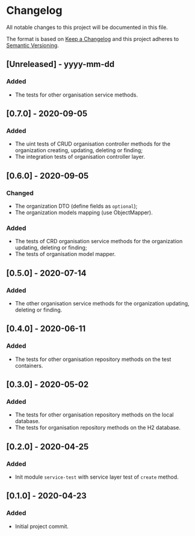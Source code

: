 # Changelog

All notable changes to this project will be documented in this file.

The format is based on [Keep a Changelog](http://keepachangelog.com/) and this project adheres to [Semantic Versioning](http://semver.org/).

## [Unreleased] - yyyy-mm-dd

### Added

- The tests for other organisation service methods.

## [0.7.0] - 2020-09-05

### Added

- The uint tests of CRUD organisation controller methods for the organization creating, updating, deleting or finding;
- The integration tests of organisation controller layer.

## [0.6.0] - 2020-09-05

### Changed

- The organization DTO (define fields as `optional`);
- The organization models mapping (use ObjectMapper).

### Added

- The tests of CRD organisation service methods for the organization updating, deleting or finding;
- The tests of organisation model mapper.

## [0.5.0] - 2020-07-14

### Added

- The other organisation service methods for the organization updating, deleting or finding.

## [0.4.0] - 2020-06-11

### Added

- The tests for other organisation repository methods on the test containers.

## [0.3.0] - 2020-05-02

### Added

- The tests for other organisation repository methods on the local database.
- The tests for organisation repository methods on the H2 database.

## [0.2.0] - 2020-04-25

### Added
- Init module `service-test` with service layer test of `create` method.

## [0.1.0] - 2020-04-23

### Added
- Initial project commit.